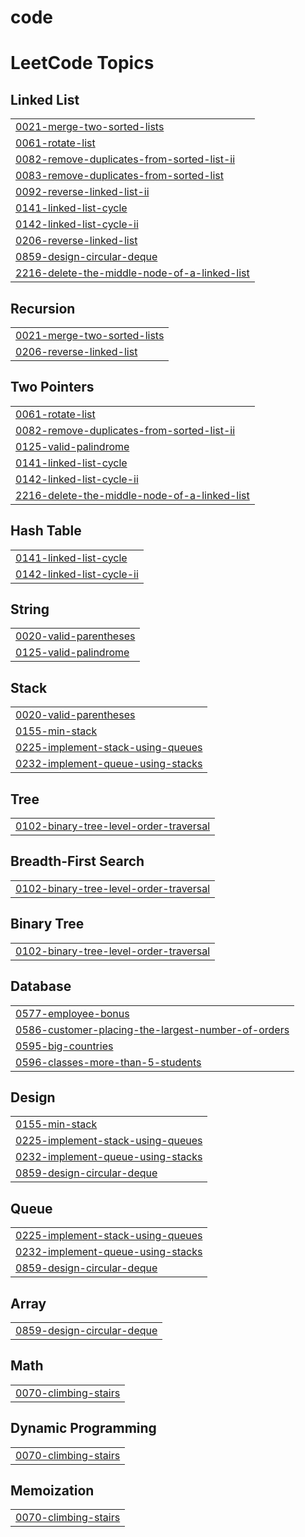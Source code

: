 # code

<!---LeetCode Topics Start-->
# LeetCode Topics
## Linked List
|  |
| ------- |
| [0021-merge-two-sorted-lists](https://github.com/Ashish-0070/code/tree/master/0021-merge-two-sorted-lists) |
| [0061-rotate-list](https://github.com/Ashish-0070/code/tree/master/0061-rotate-list) |
| [0082-remove-duplicates-from-sorted-list-ii](https://github.com/Ashish-0070/code/tree/master/0082-remove-duplicates-from-sorted-list-ii) |
| [0083-remove-duplicates-from-sorted-list](https://github.com/Ashish-0070/code/tree/master/0083-remove-duplicates-from-sorted-list) |
| [0092-reverse-linked-list-ii](https://github.com/Ashish-0070/code/tree/master/0092-reverse-linked-list-ii) |
| [0141-linked-list-cycle](https://github.com/Ashish-0070/code/tree/master/0141-linked-list-cycle) |
| [0142-linked-list-cycle-ii](https://github.com/Ashish-0070/code/tree/master/0142-linked-list-cycle-ii) |
| [0206-reverse-linked-list](https://github.com/Ashish-0070/code/tree/master/0206-reverse-linked-list) |
| [0859-design-circular-deque](https://github.com/Ashish-0070/code/tree/master/0859-design-circular-deque) |
| [2216-delete-the-middle-node-of-a-linked-list](https://github.com/Ashish-0070/code/tree/master/2216-delete-the-middle-node-of-a-linked-list) |
## Recursion
|  |
| ------- |
| [0021-merge-two-sorted-lists](https://github.com/Ashish-0070/code/tree/master/0021-merge-two-sorted-lists) |
| [0206-reverse-linked-list](https://github.com/Ashish-0070/code/tree/master/0206-reverse-linked-list) |
## Two Pointers
|  |
| ------- |
| [0061-rotate-list](https://github.com/Ashish-0070/code/tree/master/0061-rotate-list) |
| [0082-remove-duplicates-from-sorted-list-ii](https://github.com/Ashish-0070/code/tree/master/0082-remove-duplicates-from-sorted-list-ii) |
| [0125-valid-palindrome](https://github.com/Ashish-0070/code/tree/master/0125-valid-palindrome) |
| [0141-linked-list-cycle](https://github.com/Ashish-0070/code/tree/master/0141-linked-list-cycle) |
| [0142-linked-list-cycle-ii](https://github.com/Ashish-0070/code/tree/master/0142-linked-list-cycle-ii) |
| [2216-delete-the-middle-node-of-a-linked-list](https://github.com/Ashish-0070/code/tree/master/2216-delete-the-middle-node-of-a-linked-list) |
## Hash Table
|  |
| ------- |
| [0141-linked-list-cycle](https://github.com/Ashish-0070/code/tree/master/0141-linked-list-cycle) |
| [0142-linked-list-cycle-ii](https://github.com/Ashish-0070/code/tree/master/0142-linked-list-cycle-ii) |
## String
|  |
| ------- |
| [0020-valid-parentheses](https://github.com/Ashish-0070/code/tree/master/0020-valid-parentheses) |
| [0125-valid-palindrome](https://github.com/Ashish-0070/code/tree/master/0125-valid-palindrome) |
## Stack
|  |
| ------- |
| [0020-valid-parentheses](https://github.com/Ashish-0070/code/tree/master/0020-valid-parentheses) |
| [0155-min-stack](https://github.com/Ashish-0070/code/tree/master/0155-min-stack) |
| [0225-implement-stack-using-queues](https://github.com/Ashish-0070/code/tree/master/0225-implement-stack-using-queues) |
| [0232-implement-queue-using-stacks](https://github.com/Ashish-0070/code/tree/master/0232-implement-queue-using-stacks) |
## Tree
|  |
| ------- |
| [0102-binary-tree-level-order-traversal](https://github.com/Ashish-0070/code/tree/master/0102-binary-tree-level-order-traversal) |
## Breadth-First Search
|  |
| ------- |
| [0102-binary-tree-level-order-traversal](https://github.com/Ashish-0070/code/tree/master/0102-binary-tree-level-order-traversal) |
## Binary Tree
|  |
| ------- |
| [0102-binary-tree-level-order-traversal](https://github.com/Ashish-0070/code/tree/master/0102-binary-tree-level-order-traversal) |
## Database
|  |
| ------- |
| [0577-employee-bonus](https://github.com/Ashish-0070/code/tree/master/0577-employee-bonus) |
| [0586-customer-placing-the-largest-number-of-orders](https://github.com/Ashish-0070/code/tree/master/0586-customer-placing-the-largest-number-of-orders) |
| [0595-big-countries](https://github.com/Ashish-0070/code/tree/master/0595-big-countries) |
| [0596-classes-more-than-5-students](https://github.com/Ashish-0070/code/tree/master/0596-classes-more-than-5-students) |
## Design
|  |
| ------- |
| [0155-min-stack](https://github.com/Ashish-0070/code/tree/master/0155-min-stack) |
| [0225-implement-stack-using-queues](https://github.com/Ashish-0070/code/tree/master/0225-implement-stack-using-queues) |
| [0232-implement-queue-using-stacks](https://github.com/Ashish-0070/code/tree/master/0232-implement-queue-using-stacks) |
| [0859-design-circular-deque](https://github.com/Ashish-0070/code/tree/master/0859-design-circular-deque) |
## Queue
|  |
| ------- |
| [0225-implement-stack-using-queues](https://github.com/Ashish-0070/code/tree/master/0225-implement-stack-using-queues) |
| [0232-implement-queue-using-stacks](https://github.com/Ashish-0070/code/tree/master/0232-implement-queue-using-stacks) |
| [0859-design-circular-deque](https://github.com/Ashish-0070/code/tree/master/0859-design-circular-deque) |
## Array
|  |
| ------- |
| [0859-design-circular-deque](https://github.com/Ashish-0070/code/tree/master/0859-design-circular-deque) |
## Math
|  |
| ------- |
| [0070-climbing-stairs](https://github.com/Ashish-0070/code/tree/master/0070-climbing-stairs) |
## Dynamic Programming
|  |
| ------- |
| [0070-climbing-stairs](https://github.com/Ashish-0070/code/tree/master/0070-climbing-stairs) |
## Memoization
|  |
| ------- |
| [0070-climbing-stairs](https://github.com/Ashish-0070/code/tree/master/0070-climbing-stairs) |
<!---LeetCode Topics End-->